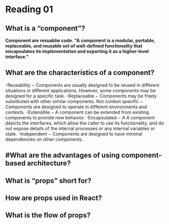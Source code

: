 # Reading 01

## What is a “component”?

**Component are resuablw code. "A component is a modular, portable, replaceable, and reusable set of well-defined functionality that encapsulates its implementation and exporting it as a higher-level interface."**


## What are the characteristics of a component?
-Reusability − Components are usually designed to be reused in different situations in different applications. However, some components may be designed for a specific task.
-Replaceable − Components may be freely substituted with other similar components.
Not context specific − Components are designed to operate in different environments and contexts.
-Extensible − A component can be extended from existing components to provide new behavior.
-Encapsulated − A A component depicts the interfaces, which allow the caller to use its functionality, and do not expose details of the internal processes or any internal variables or state.
-Independent − Components are designed to have minimal dependencies on other components.

## #What are the advantages of using component-based architecture?


## What is “props” short for?



## How are props used in React?



## What is the flow of props?

